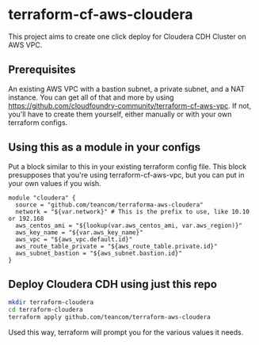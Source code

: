 # terraform-cf-aws-cloudera

This project aims to create one click deploy for Cloudera CDH Cluster on AWS VPC.

## Prerequisites

An existing AWS VPC with a bastion subnet, a private subnet, and a NAT instance.
You can get all of that and more by using https://github.com/cloudfoundry-community/terraform-cf-aws-vpc.
If not, you'll have to create them yourself, either manually or with your own terraform
configs.

## Using this as a module in your configs

Put a block similar to this in your existing terraform config file. This block presupposes
that you're using terraform-cf-aws-vpc, but you can put in your own values if you wish.
```
module "cloudera" {
  source = "github.com/teancom/terraforma-aws-cloudera"
  network = "${var.network}" # This is the prefix to use, like 10.10 or 192.168
  aws_centos_ami = "${lookup(var.aws_centos_ami, var.aws_region)}"
  aws_key_name = "${var.aws_key_name}"
  aws_vpc = "${aws_vpc.default.id}"
  aws_route_table_private = "${aws_route_table.private.id}"
  aws_subnet_bastion = "${aws_subnet.bastion.id}"
}
```

## Deploy Cloudera CDH using just this repo

```bash
mkdir terraform-cloudera
cd terraform-cloudera
terraform apply github.com/teancom/terraform-aws-cloudera
```

Used this way, terraform will prompt you for the various values it needs.
